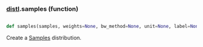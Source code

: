 ### [distl](distl.md).samples (function)


```py

def samples(samples, weights=None, bw_method=None, unit=None, label=None, wrap_at=None)

```



Create a [Samples](Samples.md) distribution.

